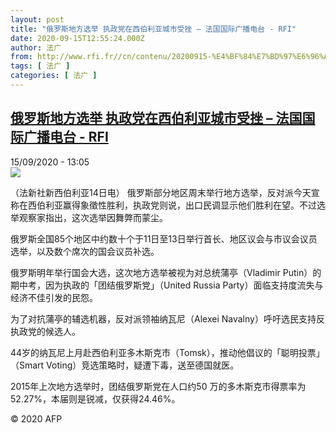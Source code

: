```yaml
---
layout: post
title: "俄罗斯地方选举 执政党在西伯利亚城市受挫 – 法国国际广播电台 - RFI"
date: 2020-09-15T12:55:24.000Z
author: 法广
from: http://www.rfi.fr//cn/contenu/20200915-%E4%BF%84%E7%BD%97%E6%96%AF%E5%9C%B0%E6%96%B9%E9%80%89%E4%B8%BE-%E6%89%A7%E6%94%BF%E5%85%9A%E5%9C%A8%E8%A5%BF%E4%BC%AF%E5%88%A9%E4%BA%9A%E5%9F%8E%E5%B8%82%E5%8F%97%E6%8C%AB
tags: [ 法广 ]
categories: [ 法广 ]
---
```

<!--1600174524000-->
[俄罗斯地方选举 执政党在西伯利亚城市受挫 – 法国国际广播电台 - RFI](http://www.rfi.fr//cn/contenu/20200915-%E4%BF%84%E7%BD%97%E6%96%AF%E5%9C%B0%E6%96%B9%E9%80%89%E4%B8%BE-%E6%89%A7%E6%94%BF%E5%85%9A%E5%9C%A8%E8%A5%BF%E4%BC%AF%E5%88%A9%E4%BA%9A%E5%9F%8E%E5%B8%82%E5%8F%97%E6%8C%AB)
------

<div>
<div>15/09/2020 - 13:05</div><img src="https://s.rfi.fr/media/display/6f85f034-f748-11ea-be3d-005056a98db9/w:310/p:16x9/int0011b.200915190502.jpg"><div class="t-content__body u-clearfix"><p>（法新社新西伯利亚14日电）    俄罗斯部分地区周末举行地方选举，反对派今天宣称在西伯利亚赢得象徵性胜利，执政党则说，出口民调显示他们胜利在望。不过选举观察家指出，这次选举因舞弊而蒙尘。</p><p>    俄罗斯全国85个地区中约数十个于11日至13日举行首长、地区议会与市议会议员选举，以及数个席次的国会议员补选。</p><p>    俄罗斯明年举行国会大选，这次地方选举被视为对总统蒲亭（Vladimir Putin）的期中考，因为执政的「团结俄罗斯党」（United Russia Party）面临支持度流失与经济不佳引发的民怨。</p><p>    为了对抗蒲亭的辅选机器，反对派领袖纳瓦尼（Alexei Navalny）呼吁选民支持反执政党的候选人。</p><p>    44岁的纳瓦尼上月赴西伯利亚多木斯克市（Tomsk），推动他倡议的「聪明投票」（Smart Voting）竞选策略时，疑遭下毒，送至德国就医。</p><p>    2015年上次地方选举时，团结俄罗斯党在人口约50 万的多木斯克市得票率为52.27%，本届则是锐减，仅获得24.46%。</p><p class="t-copyright">© 2020 AFP</p>        </div>
</div>

